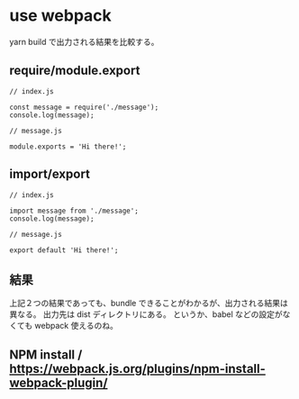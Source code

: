 # use webpack

yarn build で出力される結果を比較する。

## require/module.export

```
// index.js

const message = require('./message');
console.log(message);
```

```
// message.js

module.exports = 'Hi there!';
```

## import/export

```
// index.js

import message from './message';
console.log(message);
```

```
// message.js

export default 'Hi there!';
```

## 結果

上記２つの結果であっても、bundle できることがわかるが、出力される結果は異なる。
出力先は dist ディレクトリにある。
というか、babel などの設定がなくても webpack 使えるのね。

## NPM install / https://webpack.js.org/plugins/npm-install-webpack-plugin/
